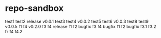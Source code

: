 # repo-sandbox
test1
test2
release v0.0.1
test3
test4
v0.0.2
test5
test6
v0.0.3
test8
test9
v0.0.5
f1
f4
v0.2.0
f3
f4
release
f1
f2
bugfix
f3
f4
bugfix
f1
f2
bugfix
f3.1
f3.2
fr
f4
f4.2
